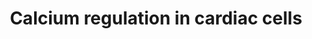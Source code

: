 ---
annotations:
- type: Cell Type Ontology
  value: cardiac muscle cell
- type: Disease Ontology
  value: cardiovascular system disease
- type: Pathway Ontology
  value: calcium/calcium-mediated signaling pathway
authors:
- Nsalomonis
- MaintBot
- J.Fong
- N.Cotte
- Thomas
- Khanspers
- Christine Chichester
- Egonw
- Mkutmon
- Eweitz
description: 'Calcium is a common signaling mechanism, as once it enters the cytoplasm
  it exerts allosteric regulatory affects on many enzymes and proteins. Calcium can
  act in signal transduction after influx resulting from activation of ion channels
  or as a second messenger caused by indirect signal transduction pathways such as
  G protein-coupled receptors. Movement of calcium ions from the extracellular compartment
  to the intracellular compartment alters membrane depolarisation. This is seen in
  the heart, during the plateau phase of ventricular contraction. In this example,
  calcium acts to maintain depolarisation of the heart.  Source: [[wikipedia:Calcium_signaling|Wikipedia]]'
last-edited: 2021-05-16
organisms:
- Rattus norvegicus
redirect_from:
- /index.php/Pathway:WP326
- /instance/WP326
schema-jsonld:
- '@context': https://schema.org/
  '@id': https://wikipathways.github.io/pathways/WP326.html
  '@type': Dataset
  creator:
    '@type': Organization
    name: WikiPathways
  description: 'Calcium is a common signaling mechanism, as once it enters the cytoplasm
    it exerts allosteric regulatory affects on many enzymes and proteins. Calcium
    can act in signal transduction after influx resulting from activation of ion channels
    or as a second messenger caused by indirect signal transduction pathways such
    as G protein-coupled receptors. Movement of calcium ions from the extracellular
    compartment to the intracellular compartment alters membrane depolarisation. This
    is seen in the heart, during the plateau phase of ventricular contraction. In
    this example, calcium acts to maintain depolarisation of the heart.  Source: [[wikipedia:Calcium_signaling|Wikipedia]]'
  keywords:
  - Gng4
  - AABR07013776.1
  - Camk4
  - Atp1b2
  - Rgs19
  - Atp2a3
  - Gjd2
  - Atp2b3
  - RGS11
  - Adrb1
  - Prkacb
  - Anxa6
  - Atp1b3
  - Gnb2
  - Ryr3
  - Gng5
  - YWHAZ
  - Gna11
  - Itpr3
  - Pkib
  - DAG
  - Gnai3
  - Calr
  - Ywhah
  - Chrm3
  - Camk2g
  - Gng3
  - Plcb3
  - Gnao1
  - Adcy4
  - Gja4
  - Rgs3
  - Prkar2a
  - Prkar2b
  - Rgs1
  - Prkce
  - Atp2a2
  - Rgs2
  - Fkbp1a
  - Gng13
  - Ryr1
  - Cacna1s
  - Rgs6
  - Gng8
  - CALM2
  - Rgs17
  - Ywhag
  - Gnb1
  - cAMP
  - Ryr2
  - Gnb5
  - Cacna1e
  - Grk6
  - K+
  - Gnb3
  - Ca2+
  - Chrm5
  - Ywhae
  - Adcy3
  - Adrb3
  - Atp2b2
  - Gnai1
  - CALM3
  - Fxyd2
  - Acetylcholine
  - Slc8a3
  - Na+
  - Cacna1d
  - Adcy5
  - GNAS
  - Chrm2
  - Gjb3
  - Gngt1
  - Epinephrine
  - Gjb1
  - PIP2
  - Adcy7
  - Adrb2
  - Rgs5
  - Atp1a4
  - Cacnb3
  - Sfn
  - Camk1
  - Rgs14
  - Adcy6
  - Gnaq
  - GJA10
  - Kcnb1
  - Cacna1a
  - Adcy1
  - Slc8a1
  - Rgs18
  - Kcnj3
  - Arrb1
  - Atp1b1
  - Pi
  - Gng12
  - Grk5
  - Prkar1b
  - Gja3
  - IP4
  - ATP
  - Prkd1
  - Gng7
  - Grk4
  - Pkia
  - Casq2
  - Rgs16
  - IP3
  - Atp2b1
  - ADP
  - PRKACA
  - Pkig
  - Rgs7
  - Gja1
  - Cacnb1
  - Adra1b
  - Chrm1
  - Adcy9
  - Cacna1c
  - Adcy2
  - Prkar1a
  - Prkca
  - Prkcd
  - Pln
  - Rgs9
  - Gnai2
  - Adra1d
  - Camk2b
  - Gng2
  - AABR07062512.1
  - Prkcz
  - Adcy8
  - Prkcg
  - Gja8
  - Chrm4
  - Prkcb
  - Adra1a
  - Rgs10
  - Prkcq
  - Gjb5
  - Ywhab
  - Rgs20
  - Gjb6
  - Gnb4
  - Camk2a
  - Casq1
  - Gnaz
  - Connexin
  - Ywhaq
  - Gja5
  - Rgs4
  - Kcnj5
  - Prkch
  - Gjb2
  - Gjb4
  - Cacna1b
  - Arrb2
  - Itpr1
  - Camk2d
  - Gjc1
  - Gjc2
  - Gng11
  license: CC0
  name: Calcium regulation in cardiac cells
seo: CreativeWork
title: Calcium regulation in cardiac cells
wpid: WP326
---